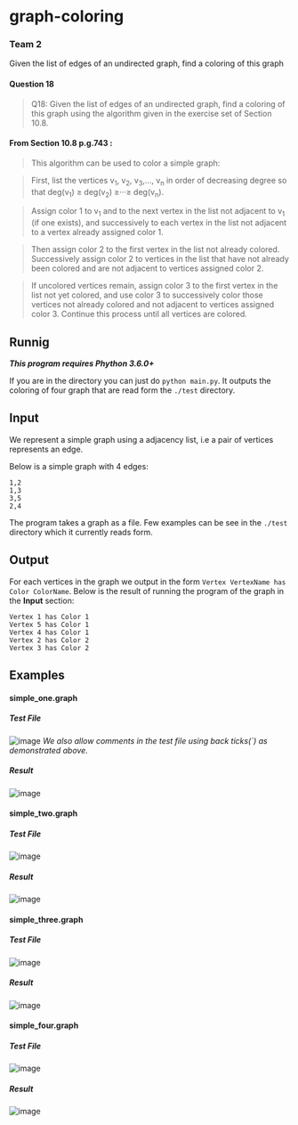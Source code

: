 # graph-coloring
### Team 2
Given the list of edges of an undirected graph, find a coloring of this graph

#### Question 18
> Q18: Given the list of edges of an undirected graph, find a coloring of this graph using the algorithm given in the exercise set of Section 10.8.

#### From Section 10.8 p.g.743 : 
> This algorithm can be used to color a simple graph: 

>    First, list the vertices v<sub>1</sub>, v<sub>2</sub>, v<sub>3</sub>,..., v<sub>n</sub> in order of decreasing degree so that deg(v<sub>1</sub>) ≥ deg(v<sub>2</sub>) ≥···≥ deg(v<sub>n</sub>). 

>    Assign color 1 to v<sub>1</sub> and to the next vertex in the list not adjacent to v<sub>1</sub> (if one exists), and successively to each vertex in the list not adjacent to a vertex already assigned color 1. 

>    Then assign color 2 to the first vertex in the list not already colored. Successively assign color 2 to vertices in the list that have not already been colored and are not adjacent to vertices assigned color 2. 

>    If uncolored vertices remain, assign color 3 to the first vertex in the list not yet colored, and use color 3 to successively color those vertices not already colored and not adjacent to vertices assigned color 3. Continue this process until all vertices are colored.

## Runnig 
_**This program requires Phython 3.6.0+**_

If you are in the directory you can just do `python main.py`. It outputs the coloring of four graph that are read form the `./test` directory.

## Input
We represent a simple graph using a adjacency list, i.e a pair of vertices represents an edge.

Below is a simple graph with 4 edges:
```
1,2
1,3
3,5
2,4
```
The program takes a graph as a file. Few examples can be see in the `./test` directory which it currently reads form.

## Output
For each vertices in the graph we output in the form `Vertex VertexName has Color ColorName`.
Below is the result of running the program of the graph in the **Input** section:
```
Vertex 1 has Color 1
Vertex 5 has Color 1
Vertex 4 has Color 1
Vertex 2 has Color 2
Vertex 3 has Color 2
```
## Examples

#### simple_one.graph
##### Test File
![image](https://user-images.githubusercontent.com/2994406/33092367-f55556d4-cec7-11e7-9169-1c3a3b2bafdc.png)
_We also allow comments in the test file using back ticks(\`) as demonstrated above._
##### Result
![image](https://user-images.githubusercontent.com/2994406/33092493-4749b070-cec8-11e7-8e08-baa940761d7c.png)

#### simple_two.graph
##### Test File
![image](https://user-images.githubusercontent.com/2994406/33092656-c51e58d4-cec8-11e7-8ce5-e3d72740bfca.png)
##### Result
![image](https://user-images.githubusercontent.com/2994406/33092540-6b7b00ca-cec8-11e7-8666-7f16600da6e9.png)

#### simple_three.graph
##### Test File
![image](https://user-images.githubusercontent.com/2994406/33092699-e3430d1e-cec8-11e7-9c34-e2b206470e36.png)
##### Result
![image](https://user-images.githubusercontent.com/2994406/33092568-85b24f66-cec8-11e7-8b23-55089645df44.png)

#### simple_four.graph
##### Test File
![image](https://user-images.githubusercontent.com/2994406/33092726-fa26db46-cec8-11e7-81df-fa4412089105.png)
##### Result
![image](https://user-images.githubusercontent.com/2994406/33092602-a384a25a-cec8-11e7-85fc-a25a69f8ddd2.png)
 
